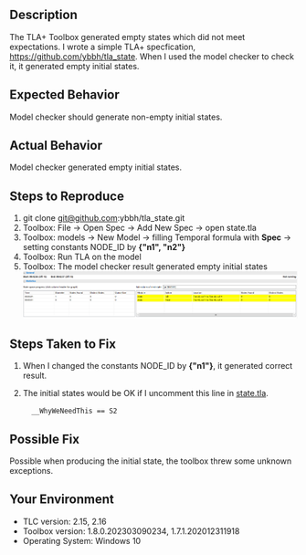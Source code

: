 <!--- 
Hi!
Have you tried searching for your issue on the following forums?
If you have any questions, please ask them there.

Forums:
 - TLA⁺ Google Groups forum: https://groups.google.com/g/tlaplus/
 - GitHub Discussions forum: (TBA?)

Thanks!
-->

## Description
<!--- 
Provide a more detailed introduction to the issue itself, and why you consider it to be a bug. 

If you need to share a specification, either:
 - Paste it in your description between the <details> </details> tags if it's too long;
 - Send a link to a Gist, GitHub reposity, Pastebin, etc.;
-->

The TLA+ Toolbox generated empty states which did not meet expectations.
I wrote a simple TLA+ specfication, https://github.com/ybbh/tla_state.
When I used the model checker to check it, it generated empty initial states.



## Expected Behavior
<!--- Tell us what should happen -->
Model checker should generate non-empty initial states.

## Actual Behavior
<!--- Tell us what happens instead -->
Model checker generated empty initial states.

## Steps to Reproduce
1. git clone git@github.com:ybbh/tla_state.git
2. Toolbox: File -> Open Spec -> Add New Spec -> open state.tla
3. Toolbox: models -> New Model -> filling Temporal formula with **Spec** -> setting constants NODE_ID by **{"n1", "n2"}**
4. Toolbox: Run TLA on the model
5. Toolbox: The model checker result generated empty initial states
![result](https://github.com/ybbh/tla_state/blob/main/figures/node_2.png)

## Steps Taken to Fix
<!--- When this problem came up, what did you try before reporting it? -->

1. When I changed the constants NODE_ID by **{"n1"}**, it generated correct result.

2. The initial states would be OK if I uncomment this line in [state.tla](https://github.com/ybbh/tla_state/blob/main/state.tla).
  
    ```
      __WhyWeNeedThis == S2
    ```

## Possible Fix
<!--- Do you suggest some fix for us you haven't tried yet? -->
Possible when producing the initial state, the toolbox threw some unknown exceptions.

## Your Environment
<!--- Include as many relevant details about the environment in which you experienced the issue. -->
<!--- Remove information if not applicable -->
 - TLC version: 2.15, 2.16
 - Toolbox version: 1.8.0.202303090234, 1.7.1.202012311918
 - Operating System: Windows 10
  <!-- (Windows 10, Ubuntu 22.04, etc.) -->
